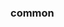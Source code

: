 <!-- Space: ZshVscodium -->
<!-- Parent: Project -->
<!-- Title: Project Examples -->

<!-- Label: Examples -->
<!-- Include: docs/disclaimer.md -->
<!-- Include: ac:toc -->

### common
